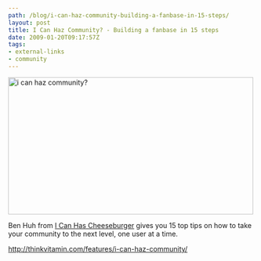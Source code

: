 ```yaml
---
path: /blog/i-can-haz-community-building-a-fanbase-in-15-steps/
layout: post
title: I Can Haz Community? - Building a fanbase in 15 steps
date: 2009-01-20T09:17:57Z
tags:
- external-links
- community
---
```


<a href="http://thinkvitamin.com/features/i-can-haz-community/" target="_blank"><img class="alignnone size-full wp-image-618" title="i can haz community?" src="/content/images/2009/01/icanhaz.png" alt="i can haz community?" width="500" height="280" /></a>

Ben Huh from <a href="http://icanhascheezburger.com/" target="_blank">I Can Has Cheeseburger</a> gives you 15 top tips on how to take your community to the next level, one user at a time.

<a href="http://thinkvitamin.com/features/i-can-haz-community/" target="_blank">http://thinkvitamin.com/features/i-can-haz-community/</a>